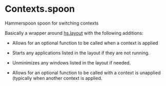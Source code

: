 # Contexts.spoon
Hammerspoon spoon for switching contexts

Basically a wrapper around [hs.layout](https://www.hammerspoon.org/docs/hs.layout.html) with
the following additions:

 * Allows for an optional function to be called when a context is applied

 * Starts any applications listed in the layout if they are not running.

 * Unminimizes any windows listed in the layout if needed.

 * Allows for an optional function to be called with a context is unapplied (typically
   when another context is applied.
